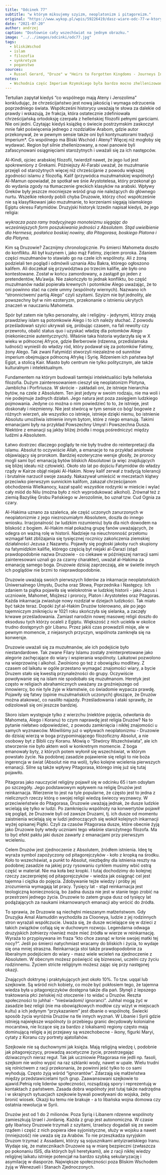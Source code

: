 ```yaml
---
title: "Odcinek 77"
subtitle: "w którym miksujemy szyizm, neoplatonizm i pitagoreizm."
original: "https://www.wykop.pl/wpis/59226419/dasz-wiare-odc-77-w-ktorym-miksujemy-szyizm-neopla/"
date: "2021-07-20"
author: andrzej
caption: "Dosłownie cały wszechświat na jednym obrazku."
image: "../../images/odcinki/odc77.jpg"
tags:
  - bliskiWschod
  - islam
  - filozofia
  - synkretyzm
  - poganstwo
sources:
  - Russel Gerard, "Druze" w "Heirs to Forgotten Kingdoms - Journeys Into the Disappearing Religions of the Middle East"
notes:
  - Wschodnia częśc Imperium Rzymskiego była bardzo mocno zhellenizowana. Nazywanie się Rzymianami i grecka kultura szły ze sobą w parze.
---
```


Tertulian zapytał kiedyś “co wspólnego mają Ateny i Jerozolima” konkludując, że chrześcijaństwo jest nową jakością i wymaga odrzucenia poprzedniego świata. Współcześni historycy uważają te słowa za dalekie od prawdy i wskazują, że frakcja, która ostatecznie zdefiniowała chrześcijańską ortodoksję czerpała z helleńskiej filozofii pełnymi garściami. Nie oni jedni. Czytając kiedyś książkę o świecie postrzymskim zaskoczył mnie fakt poświęcenia jednego z rozdziałów Arabom, gdzie autor przekonywał, że w pewnym sensie także oni byli kontynuatorami tradycji Imperium\*. Co wspólnego ma Bliski Wschód i Ateny? Więcej niż mogłoby się wydawać. Region był silnie zhellenizowany, a nowi panowie byli zafascynowani osiągnięciami starożytnych i uważali się za ich następców.

Al-Kindi, ojciec arabskiej filozofii, twierdził nawet, że jego lud jest spokrewniony z Grekami. Późniejszy Al-Farabi uważał, że muzułmanie przejęli od starożytnych więcej niż chrześcijanie z powodu większej zgodności islamu z filozofią. Kalif (przywódca muzułmańskiej wspólnoty) Al-Mamun opowiadał, że spotkał we śnie Arystotelesa, który przekonał go do wydania zgody na tłumaczenie greckich klasyków na arabski. Wpływy Greków były jeszcze mocniejsze wśród grup nie należących do głównego nurtu. Wszelkie rekordy pobili chyba Druzowie, którzy choć współcześnie nie są klasyfikowani jako muzułmanie, to korzeniami sięgają islamskiego Egiptu okresu Fatymidów. Druzyjski historyk Izzedin napisał kiedyś, że jego religia:

_wykracza poza ramy tradycyjnego monoteizmu sięgając do wcześniejszych form poszukiwania jedności z Absolutem. Stąd uwielbienie dla Hermesa, posłańca boskiej nowiny, dla Pitagorasa, boskiego Platona i dla Plotyna._

Kim są Druzowie? Zacznijmy chronologicznie. Po śmierci Mahometa doszło do konfliktu. Ali był kuzynem i, jako mąż Fatimy, zięciem proroka. Zdaniem części muzułmanów to stawiało go na czele ich wspólnoty. Ali z żoną podzielali ten pogląd i odmówili uznania Abu Bakra, którego ogłoszono kalifem. Ali doczekał się przywództwa po trzecim kalifie, ale było ono kontestowane. Został w końcu zamordowany, a zastąpił go jeden z pretendentów, Mu’awija. Nie zakończyło to jednak konfliktu, bo część muzułmanów nadal popierała krewnych i potomków Alego uważając, że to oni powinno stać na czele ummy (wspólnoty wiernych). Nazwano ich “stronnictwem/ partią Alego” czyli szyitami. Szyizm nie był jednolity, ale powszechny był w nim ezoteryzm, przekonanie o istnieniu ukrytych znaczeń w nauczaniu Mahometa.

Spór był zatem nie tylko personalny, ale i religijny - jedynymi, którzy znają prawdziwy islam są potomkowie Alego i to ich należy słuchać. Z powodu prześladowań szyici ukrywali się, próbując czasem, na fali rewolty czy przewrotu, obalić status quo i uzyskać władzę dla potomków Alego (niekoniecznie autentycznych). Właśnie taka historia wydarzyła się w X wieku w północnej Afryce, gdzie Berberowie (rdzenna, przedislamska ludność) wynieśli do władzy ród, który podawał się za potomków Fatimy, żony Alego. Tak zwani Fatymidzi stworzyli niezależne od sunnitów imperium obejmujące północną Afrykę i Syrię. Rdzeniem ich państwa był Egipt, a stolicą Kair. Miasto było centrum nie tylko politycznym, ale także kulturalnym i intelektualnym.

Fundamentem na którym budowali tamtejsi intelektualiści była helleńska filozofia. Dużym zainteresowaniem cieszył się neoplatonizm Plotyna, Jamblicha i Porfiriusza. W skrócie - zakładali oni, że istnieje hierarchia bytów, na czele z Absolutem. Ten jest jedyny w swoim rodzaju, nie ma woli i nie podejmuje żadnych działań. Jego natura jest poza zasięgiem ludzkiego pojmowania. Jedyne co można o nim powiedzieć to to, że istnieje, jest doskonały i niezmienny. Nie jest stwórcą w tym sensie co bóg/ bogowie z różnych wierzeń, ale wszystko co istnieje, istnieje dzięki niemu, bo istnienie Absolutu umożliwia istnienie innym bytom, które z niego emanują. Takimi emanacjami były na przykład Powszechny Umysł i Powszechna Dusza. Niektóre z emanacji są jakby bliżej źródła i mogą pośredniczyć między ludźmi a Absolutem.

Łatwo dostrzec dlaczego poglądy te nie były trudne do reinterpretacji dla islamu. Absolut to oczywiście Allah, a emanacje to na przykład aniołowie objawiający się prorokom. Bardziej ezoteryczne wersje głosiły, że prorocy mogli sami być emanacją bytów bliskich Absolutowi (a więc znajdujących się bliżej ideału niż człowiek). Około sto lat po dojściu Fatymidów do władzy rządy w Kairze objął niejaki Al-Hakim. Nowy kalif zerwał z tradycją tolerancji i brutalnie narzucił swoje zasady. Nakazywał umieścić w meczetach klątwy przeciwko pierwszym sunnickim kalifom, zakazał chrześcijanom obchodzenia Wielkanocy, kazał spalić wszystkie rodzynki w mieście i wylać cały miód do Nilu (można było z nich wyprodukować alkohol). Zrównał też z ziemią Bazylikę Grobu Pańskiego w Jerozolimie, bo uznał tzw. Cud Ognia za czary.

Al-Hakima uznano za szaleńca, ale część uczonych zanurzonych w neoplatonizmie z jego niezrozumiałym Absolutem, doszła do innego wniosku. Irracjonalność (w ludzkim rozumieniu) była dla nich dowodem na bliskość z bogiem. Al-Hakim miał pokaźną grupę fanów uważających, że odegra on ważną rolę w historii. Nadzieje na nieuchronność przełomu wzmagał fakt zbliżajania się tysięcznej rocznicy zakończenia ziemskiej działalności Jezusa z Nazaretu. Pojawiły się pogłoski jakoby ruch skupiony na fatymidzkim kalifie, którego częścią był niejaki al-Darazi (stąd prawdopodobnie nazwa Druzowie - co ciekawe w późniejszej narracji sami zainteresowani uznali go za czarny charakter), uważał al-Hakima za emanację samego boga. Druzowie dzisiaj zaprzeczają, ale w świetle innych ich poglądów nie brzmi to nieprawdopodobnie.

Druzowie uważają swoich pierwszych liderów za inkarnacje neoplatońskich Uniwersalnego Umysłu, Ducha oraz Słowa, Poprzednika i Następcy. Ich zdaniem ta piątka pojawiła się wielokrotnie w ludzkiej historii - jako Jezus i uczniowie, Mahomet, Mojżesz i prorocy, Platon i Arystoteles oraz Pitagoras. Każda inkarnacja zwiastuje nowy rozdział w dziejach ludzkości. Tak miało być także teraz. Dopóki żył al-Hakim Druzów tolerowano, ale po jego tajemniczym zniknięciu w 1021 roku skończyła się sielanka, a zaczęły krwawe prześladowania. Zamiast narodzin nowej masowej religii doszło do eksodusu tych którzy ocaleli z Egiptu. Większość z nich uciekła w okolice trudno dostępnych gór Libanu. Przez jakiś czas prowadzili misje, ale w pewnym momencie, z niejasnych przyczyn, wspólnota zamknęła się na konwersje.

Druzowie uważali się za muzułmanów, ale ich podejście było niestandardowe. Tak zwane Filary Islamu zostały zreinterpretowane jako alegorie zachęcające do wiary i wspierania wspólnoty. Laikatowi pozwolono na wieprzowinę i alkohol. Zwolniono go też z obowiązku modlitwy. Z czasem od laikatu w ogóle przestano wymagać znajomości wiary, a bycie Druzem stało się kwestią przynależności do grupy. Oczywiście powoływanie się na islam nie spodobało się muzułmanom. Heretyk jest często w religiach abrahamicznych uważany za groźniejszego od innowiercy, bo nie tyle żyje w kłamstwie, co świadomie wypacza prawdę. Pojawiły się fatwy (opinie muzułmańskich uczonych) głoszące, że Druzów można atakować, co nasiliło najazdy. Prześladowania i ataki sprawiły, że odizolowali się oni jeszcze bardziej.

Skoro islam występuje tylko z wierzchu (niektóre pojęcia, odwołania do Mahometa, Alego i Koranu) to czym naprawdę jest religia Druzów? Na to pytanie niełatwo odpowiedzieć, z powodu zamknięcia i nikłej znajomości u samych wyznawców. Mówiliśmy już o wpływach neoplatonizmu - Druzowie do dzisiaj wierzą w boga przypominającego filozoficzny Absolut, a nie osobowy byt z Biblii czy Koranu. Mówią o “Stwórcy Wszechświata”, ale ich stworzenie nie było aktem woli w konkretnym momencie. Z boga emanowały byty, z których potem wyłonił się wszechświat, w którym powstało życie. Na podobnej zasadzie pojawienie się religii to nie boża ingerencja w świat (Absolut nie ma woli), tylko kolejne wcielenia pierwszych emanacji. Silne są także wpływy Pitagorasa, którego imię już się tutaj pojawiło.

Pitagoras jako nauczyciel religijny pojawił się w odcinku 65 i tam odsyłam po szczegóły. Jego podstawowym wpływem na religię Druzów jest reinkarnacja. Wierzenie to jest na tyle popularne, że często jest to jedna z nielicznych rzeczy którą o swojej religii wiedzą świeccy wyznawcy. W przeciwieństwie do Pitagorasa, Druzowie uważają jednak, że dusze ludzkie wcielają się tylko w ludzi. Po zamknięciu wspólnoty na konwertytów pojawił się pogląd, że Druzowie byli od zawsze Druzami, tj. ich dusze od momentu zaistnienia wcielają się w ludzi jednoczących się wokół kolejnych inkarnacji wyżej opisanej Piątki. Czyli za czasów Pitagorasa dusze, które obecnie żyją jako Druzowie były wtedy uczniami tego właśnie starożytnego filozofa. Ma to być efekt paktu jaki dusze zawarły z emanacjami przy pierwszym wcieleniu.

Celem Druzów jest zjednoczenie z Absolutem, źródłem istnienia. Ideę tę wyraża symbol zapożyczony od pitagorejczyków - koło z kropką na środku. Koło to wszechświat, a punkt to Absolut, niezbędny dla istnienia reszty na podobnej zasadzie na jakiej przy rysowaniu cyrklem musimy wbić ostrą część w materiał. Nie ma koła bez kropki. I tutaj dochodzimy do kolejnej rzeczy zaczerpniętej od pitagorejczyków - wiedza jak osiągnąć cel jest tajemna i ciężka do pojęcia. Zdobywanie tejże wiedzy i próby jej zrozumienia wymagają lat pracy. Tysięcy lat - stąd reinkarnacja jest teologiczną koniecznością, bo żadna dusza nie jest w stanie tego zrobić na przestrzeni jednego życia. Druzowie to zatem grupa dusz od tysięcy lat podążających za naukami inkarnowanych emanacji aby wrócić do źródła.

To sprawia, że Druzowie są niechętni mieszanym małżeństwom. Gdy Druzyjka Amal Alamuddin wychodziła za Clooneya, ludzie z jej rodzinnych stron wyrażali współczucie. Uważa się, że dusze wcielające się w dzieci z takich związków cofają się w duchowym rozwoju. Legendarna odwaga druzyjskich żołnierzy również może mieć źródła w wierze w reinkarnację. Wyraża to przypisywana im fraza “kto chce zasnąć w łonie swojej matki tej nocy?”. Jeśli po śmierci natychmiast wracamy do bliskich i życia, to wydaje się ona mniej straszna. Reinkarnacja stoi także prawdopodobnie za liberalnym podejściem do wiary - masz wiele wcieleń na zjednoczenie z Absolutem. W obecnym możesz poświęcić się biznesowi, uczelni czy życiu rodzinnemu. Życiem stricte religijnym możesz zając się przy następnej okazji.

Znających doktrynę i praktykujących jest około 10%. To tzw. uqqal lub szejkowie. Są wśród nich kobiety, co może być pokłosiem tego, że tajemna wiedza była u pitagorejczyków dostępna także dla pań. Słynęli z lepszego traktowania płci żeńskiej niż otoczenie i to widać u Druzów. Reszta społeczności to juhhal - “nieświadomi/ ignoranci”. Juhhal mogą żyć w zasadzie bez religii (nie ma obowiązkowych modłów czy wizyt w miejscach kultu) a ich jedynym “przykazaniem” jest dbanie o wspólnotę. Świecki sposób życia wyróżnia Druzów na tle innych wyznań. W Libanie i Syrii gdzie istnieją największe wspólnoty (o przebiegu granic decydowały kolonialne mocarstwa, nie liczące się za bardzo z lokalsami) regiony często mają dominującą religię a jej przejawy są wszechobecne - ikony, figurki Maryi, cytaty z Koranu czy portrety ajatollahów.

Szejkowie nie są duchownymi jak księża. Mają religijną wiedzę i, podobnie jak pitagorejczycy, prowadzą ascetyczne życie, przestrzegając dziwacznych nieraz reguł. Tak jak uczniowie Pitagorasa nie jedli np. fasoli, szejkom nie wolno wypić na raz szklanki wody, nawet w upale. Wielu trudni się rolnictwem z racji przekonania, że powinni jeść tylko to co sami wyhodują. Często żyją wśród “ignorantów”. Zdarzają się małżeństwa między przedstawicielami tych grup. Zaawansowani szejkowie to ajawid.Pełnią rolę liderów społeczności, rozsądzają spory i reprezentują w kontaktach z państwem. Zasada dobra wspólnoty jest tutaj także nadrzędna i w skrajnych sytuacjach szejkowie bywali powoływani do wojska, żeby bronić wiosek. Okazji ku temu nie brakuje - a to libańska wojna domowa czy ostatnia rewolucja w Syrii.

Druzów jest od 1 do 2 milionów. Poza Syrią i Libanem rdzenne wspólnoty zamieszkują Izrael i Jordanię. Każda z grup jest autonomiczna. W czasie gdy libańscy Druzowie trzymali z szyitami, Izraelscy dogadali się ze swoim rządem i część z nich popiera idee syjonistyczne, służy w wojsku a nawet (mniejszość) nie uważa się za Arabów. To nie przeszkadza syryjskim Druzom trzymać z Assadami, którzy są sojusznikami antyizraelskiego Iranu. Wydaje się, że matecznikach Druzowie są w miarę bezpieczni (zwłaszcza po pokonaniu ISIS, dla których byli heretykami), ale z racji nikłej wiedzy religijnej laikatu istnieje potencjał na bardzo szybką sekularyzację i asymilację w diasporze. Największe społeczności poza Bliskim Wschodem żyją w Wenezueli i Stanach Zjednoczonych.
